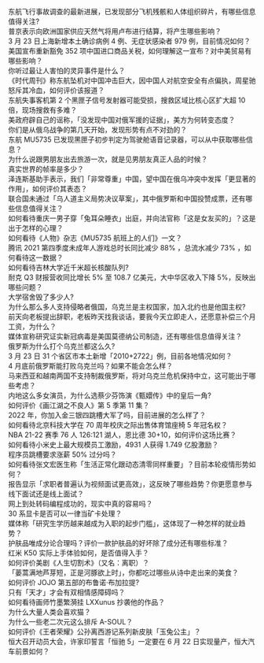 东航飞行事故调查的最新进展，已发现部分飞机残骸和人体组织碎片，有哪些信息值得关注?  
普京表示向欧洲国家供应天然气将用卢布进行结算，将产生哪些影响？  
3 月 23 日上海新增本土确诊病例 4 例、无症状感染者 979 例，目前情况如何？  
美国宣布重新豁免 352 项中国进口商品关税，如何理解这一宣布？对中美贸易有哪些影响？  
你听过最让人害怕的灵异事件是什么？  
《时代周刊》称东航坠机对中国冲击巨大，因中国人对航空安全有点偏执，周星驰怒斥其冷血，如何评价该报道？  
东航失事客机第 2 个黑匣子信号发射器可能受损，搜救区域比核心区扩大超 10 倍，现场搜救有多难？  
美政府辟自己的谣称，「没发现中国对俄军援的证据」，美方为何转变态度？  
你们是从俄乌战争的第几天开始，发现形势有点不对劲的？  
东航 MU5735 已发现黑匣子初步判定为驾驶舱语音记录器，可以从中获取哪些信息？  
为什么说跟男朋友出去旅游一次，就是见男朋友真正人品的时候？  
真实世界的帧率是多少？  
泽连斯基助手表示，我们「非常尊重」中国，望中国在俄乌冲突中发挥「更显著的作用」，如何评价其表态？  
联合国未通过「乌人道主义局势决议草案」，其中俄罗斯和中国投赞成票，还有哪些信息值得关注？  
如何看待重庆一男子穿「兔耳朵睡衣」出庭，并向法官称「这是女友买的」？这是出于怎样的心理？  
如何看待《人物》杂志《MU5735 航班上的人们》一文？  
腾讯 2021 第四季度未成年人游戏总时长同比减少 88% ，总流水减少 73% ，如何看待这一数据？  
如何看待吉林大学近千米超长核酸队列?  
耐克 Q3 财报营收同比增长 5% 至 108.7 亿美元，大中华区收入下降 5%，反映出哪些问题？  
大学宿舍毁了多少人?  
为什么那么多人支持侵略者俄国，乌克兰是主权国家，加入北约也是他国主权?  
前天向老板提出辞职，老板昨天找我谈话，要我今天立即走人，还愿意补偿三个月工资，为什么？  
媒体宣称研究证实新冠病毒是美国莫德纳公司制造，还有哪些信息值得关注？  
俄罗斯为什么打个乌克兰都这么久?  
3 月 23 日 31 个省区市本土新增「2010+2722」例，目前各地情况如何？  
4 月底前俄罗斯能打败乌克兰吗？如果不能会怎么样？  
马来西亚和越南两国不支持制裁俄罗斯，将对乌克兰危机保持中立，这可能出于哪些考虑？  
内地这么多女演员，为什么选蔡少芬饰演《甄嬛传》中的皇后一角?  
如何评价《画江湖之不良人》第 5 季第 11 集？  
2022 年，你加入金三银四跳槽大军了吗，目前进展的怎么样了？  
如何看待北京科技大学在 70 周年校庆之际出售体育馆座椅 5 年冠名权？  
NBA 21-22 赛季 76 人 126:121 湖人，恩比德 30+10，如何评价这场比赛？  
如何看待小米史上最大规模员工激励，4931 人获得 1.749 亿股激励？  
程序员跳槽要求涨薪 50% 过分吗？  
如何看待张文宏医生称「生活正常化跟动态清零同样重要」？目前本轮疫情形势如何？  
报告显示「求职者普遍认为视频面试更高效」，这反映了哪些趋势？你更愿意参与线下面试还是线上面试？  
网上到处转码编程成功的，现实中真的容易吗？  
30 系显卡是否可以一律当矿卡处理？  
媒体称「研究生学历越来越成为入职的起步门槛」，这体现了一种怎样的就业趋势？  
护肤品唯成分论合理吗？评价一款护肤品的好坏除了成分还有哪些标准？  
红米 K50 实际上手体验如何，是否值得入手？  
如何评价美剧《人生切割术》（又名：离职）？  
「蒌蒿满地芦芽短，正是河豚欲上时」，你都吃过哪些从诗中走出来的美食？  
如何评价 JOJO 第五部的布鲁诺·布加拉提?  
只有「天才」才会有双相情感障碍吗？  
如何看待画师竹墨繁漪挂 LXXunus 抄袭他的作品？  
为什么大量人类会喜欢猫？  
为什么一些老二次元这么排斥 A-SOUL？  
如何评价《王者荣耀》公孙离西游记系列新皮肤「玉兔公主」？  
恒大召开动员大会，许家印誓言「恒驰 5」一定要在 6 月 22 日实现量产，恒大汽车前景如何？  
